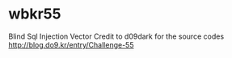 # wbkr55
Blind Sql Injection Vector
Credit to d09dark for the source codes
http://blog.do9.kr/entry/Challenge-55
